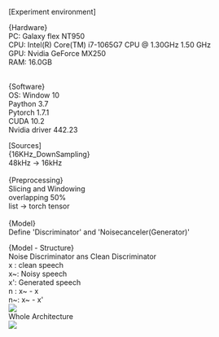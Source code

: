 [Experiment environment] <br>

{Hardware} <br>
PC: Galaxy flex NT950 <br>
CPU: Intel(R) Core(TM) i7-1065G7 CPU @ 1.30GHz   1.50 GHz <br>
GPU: Nvidia GeForce MX250 <br>
RAM: 16.0GB <br> <br>

{Software} <br>
OS: Window    10 <br>
Paython       3.7 <br>
Pytorch       1.7.1 <br>
CUDA          10.2 <br>
Nvidia driver 442.23 <br>

[Sources]<br>
{16KHz_DownSampling} <br>
48kHz -> 16kHz <br>
<br>
{Preprocessing} <br>
Slicing and Windowing <br>
overlapping 50% <br>
list -> torch tensor <br>
<br>
{Model} <br>
Define 'Discriminator' and 'Noisecanceler(Generator)' <br>

{Model - Structure} <br>
Noise Discriminator ans Clean Discriminator <br>
x : clean speech <br>
x~: Noisy speech <br>
x': Generated speech <br>
n : x~ - x <br>
n~: x~ - x' <br>
<img src='https://user-images.githubusercontent.com/72729802/118740899-f4ace780-b887-11eb-80cd-22b6651078e4.png'/> <br>
Whole Architecture <br>
<img src='https://user-images.githubusercontent.com/72729802/118740902-f5457e00-b887-11eb-84c9-007544a15db1.png'/> <br>


